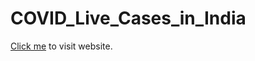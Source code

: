# COVID_Live_Cases_in_India

<a href="https://shashankknaik.github.io/covid_live_cases_in_India/home.html">Click me</a> to visit website.

